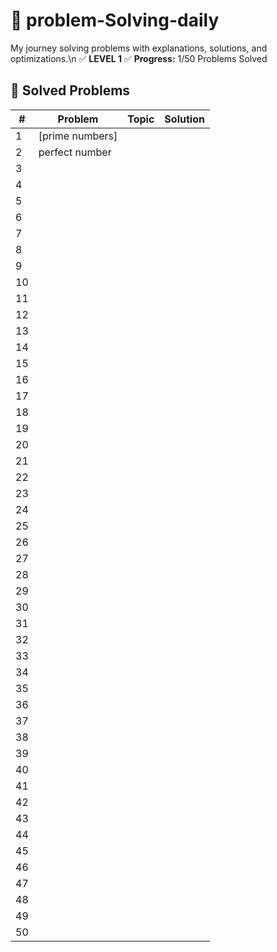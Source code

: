 # 🚀 problem-Solving-daily
My journey solving problems with explanations, solutions, and optimizations.\n
✅ **LEVEL 1**
✅ **Progress:** 1/50 Problems Solved  

## 📌 Solved Problems  
| #  | Problem | Topic | Solution |  
|--- |---------|-------|----------|  
| 1  |[prime numbers]|       |          |  
| 2  |perfect number         |       |          |
| 3  |         |       |          |
| 4  |         |       |          |
| 5  |         |       |          |
| 6  |         |       |          |
| 7  |         |       |          |
| 8  |         |       |          |
| 9  |         |       |          |
| 10 |         |       |          |
| 11 |         |       |          |
| 12 |         |       |          |
| 13 |         |       |          |
| 14 |         |       |          |
| 15 |         |       |          |
| 16 |         |       |          |
| 17 |         |       |          |
| 18 |         |       |          |
| 19 |         |       |          |
| 20 |         |       |          |
| 21 |         |       |          |
| 22 |         |       |          |
| 23 |         |       |          |
| 24 |         |       |          |
| 25 |         |       |          |
| 26 |         |       |          |
| 27 |         |       |          |
| 28 |         |       |          |
| 29 |         |       |          |
| 30 |         |       |          |
| 31 |         |       |          |
| 32 |         |       |          |
| 33 |         |       |          |
| 34 |         |       |          |
| 35 |         |       |          |
| 36 |         |       |          |
| 37 |         |       |          |
| 38 |         |       |          |
| 39 |         |       |          |
| 40 |         |       |          |
| 41 |         |       |          |
| 42 |         |       |          |
| 43 |         |       |          |
| 44 |         |       |          |
| 45 |         |       |          |
| 46 |         |       |          |
| 47 |         |       |          |
| 48 |         |       |          |
| 49 |         |       |          |
| 50 |         |       |          |
